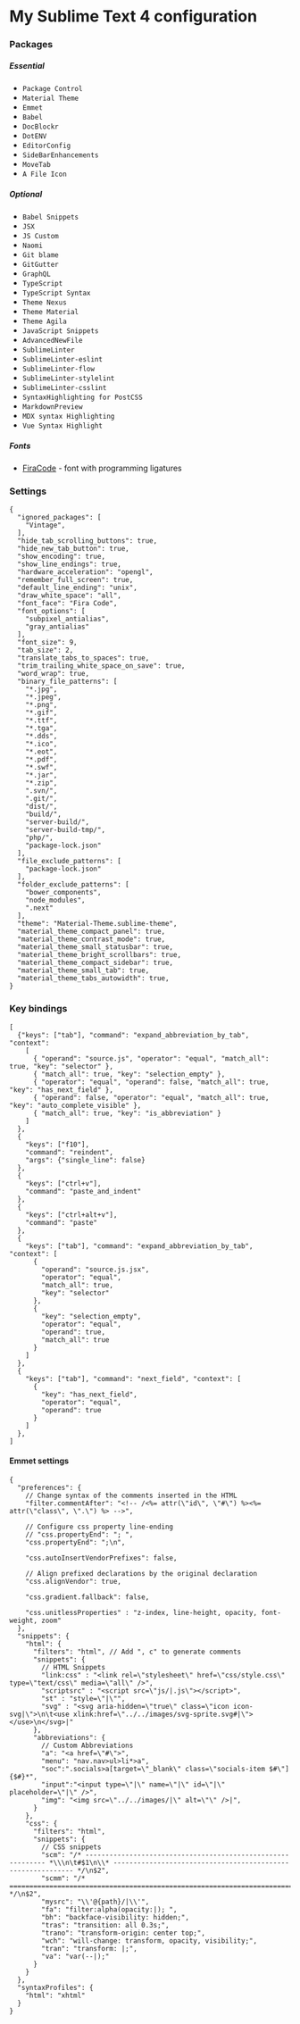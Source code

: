 # My Sublime Text 4 configuration

### Packages

##### Essential
* `Package Control`
* `Material Theme`
* `Emmet`
* `Babel`
* `DocBlockr`
* `DotENV`
* `EditorConfig`
* `SideBarEnhancements`
* `MoveTab`
* `A File Icon`

##### Optional
* `Babel Snippets`
* `JSX`
* `JS Custom`
* `Naomi`
* `Git blame`
* `GitGutter`
* `GraphQL`
* `TypeScript`
* `TypeScript Syntax`
* `Theme Nexus`
* `Theme Material`
* `Theme Agila`
* `JavaScript Snippets`
* `AdvancedNewFile`
* `SublimeLinter`
* `SublimeLinter-eslint`
* `SublimeLinter-flow`
* `SublimeLinter-stylelint`
* `SublimeLinter-csslint`
* `SyntaxHighlighting for PostCSS`
* `MarkdownPreview`
* `MDX syntax Highlighting`
* `Vue Syntax Highlight`

##### Fonts
* [FiraCode](https://github.com/tonsky/FiraCode) - font with programming ligatures


### Settings

```
{
  "ignored_packages": [
    "Vintage",
  ],
  "hide_tab_scrolling_buttons": true,
  "hide_new_tab_button": true,
  "show_encoding": true,
  "show_line_endings": true,
  "hardware_acceleration": "opengl",
  "remember_full_screen": true,
  "default_line_ending": "unix",
  "draw_white_space": "all",
  "font_face": "Fira Code",
  "font_options": [
    "subpixel_antialias",
    "gray_antialias"
  ],
  "font_size": 9,
  "tab_size": 2,
  "translate_tabs_to_spaces": true,
  "trim_trailing_white_space_on_save": true,
  "word_wrap": true,
  "binary_file_patterns": [
    "*.jpg",
    "*.jpeg",
    "*.png",
    "*.gif",
    "*.ttf",
    "*.tga",
    "*.dds",
    "*.ico",
    "*.eot",
    "*.pdf",
    "*.swf",
    "*.jar",
    "*.zip",
    ".svn/",
    ".git/",
    "dist/",
    "build/",
    "server-build/",
    "server-build-tmp/",
    "php/",
    "package-lock.json"
  ],
  "file_exclude_patterns": [
    "package-lock.json"
  ],
  "folder_exclude_patterns": [
    "bower_components",
    "node_modules",
    ".next"
  ],
  "theme": "Material-Theme.sublime-theme",
  "material_theme_compact_panel": true,
  "material_theme_contrast_mode": true,
  "material_theme_small_statusbar": true,
  "material_theme_bright_scrollbars": true,
  "material_theme_compact_sidebar": true,
  "material_theme_small_tab": true,
  "material_theme_tabs_autowidth": true,
}
```

### Key bindings

```
[
  {"keys": ["tab"], "command": "expand_abbreviation_by_tab", "context":
    [
      { "operand": "source.js", "operator": "equal", "match_all": true, "key": "selector" },
      { "match_all": true, "key": "selection_empty" },
      { "operator": "equal", "operand": false, "match_all": true, "key": "has_next_field" },
      { "operand": false, "operator": "equal", "match_all": true, "key": "auto_complete_visible" },
      { "match_all": true, "key": "is_abbreviation" }
    ]
  },
  {
    "keys": ["f10"],
    "command": "reindent",
    "args": {"single_line": false}
  },
  {
    "keys": ["ctrl+v"],
    "command": "paste_and_indent"
  },
  {
    "keys": ["ctrl+alt+v"],
    "command": "paste"
  },
  {
    "keys": ["tab"], "command": "expand_abbreviation_by_tab", "context": [
      {
        "operand": "source.js.jsx",
        "operator": "equal",
        "match_all": true,
        "key": "selector"
      },
      {
        "key": "selection_empty",
        "operator": "equal",
        "operand": true,
        "match_all": true
      }
    ]
  },
  {
    "keys": ["tab"], "command": "next_field", "context": [
      {
        "key": "has_next_field",
        "operator": "equal",
        "operand": true
      }
    ]
  },
]
```

#### Emmet settings

```
{
  "preferences": {
    // Change syntax of the comments inserted in the HTML
    "filter.commentAfter": "<!-- /<%= attr(\"id\", \"#\") %><%= attr(\"class\", \".\") %> -->",

    // Configure css property line-ending
    // "css.propertyEnd": "; ",
    "css.propertyEnd": ";\n",

    "css.autoInsertVendorPrefixes": false,

    // Align prefixed declarations by the original declaration
    "css.alignVendor": true,

    "css.gradient.fallback": false,

    "css.unitlessProperties" : "z-index, line-height, opacity, font-weight, zoom"
  },
  "snippets": {
    "html": {
      "filters": "html", // Add ", c" to generate comments
      "snippets": {
        // HTML Snippets
        "link:css" : "<link rel=\"stylesheet\" href=\"css/style.css\" type=\"text/css\" media=\"all\" />",
        "scriptsrc" : "<script src=\"js/|.js\"></script>",
        "st" : "style=\"|\"",
        "svg" : "<svg aria-hidden=\"true\" class=\"icon icon-svg|\">\n\t<use xlink:href=\"../../images/svg-sprite.svg#|\"></use>\n</svg>|"
      },
      "abbreviations": {
        // Custom Abbreviations
        "a": "<a href=\"#\">",
        "menu": "nav.nav>ul>li*>a",
        "soc":".socials>a[target=\"_blank\" class=\"socials-item $#\"]{$#}*",
        "input":"<input type=\"|\" name=\"|\" id=\"|\" placeholder=\"|\" />",
        "img": "<img src=\"../../images/|\" alt=\"\" />|",
      }
    },
    "css": {
      "filters": "html",
      "snippets": {
        // CSS snippets
        "scm": "/* ------------------------------------------------------------ *\\\n\t#$1\n\\* ------------------------------------------------------------ */\n$2",
        "scmm": "/* ==========================================================================\n\t#$1\n========================================================================== */\n$2",
        "mysrc": "\\'@{path}/|\\'",
        "fa": "filter:alpha(opacity:|); ",
        "bh": "backface-visibility: hidden;",
        "tras": "transition: all 0.3s;",
        "trano": "transform-origin: center top;",
        "wch": "will-change: transform, opacity, visibility;",
        "tran": "transform: |;",
        "va": "var(--|);"
      }
    }
  },
  "syntaxProfiles": {
    "html": "xhtml"
  }
}
```
